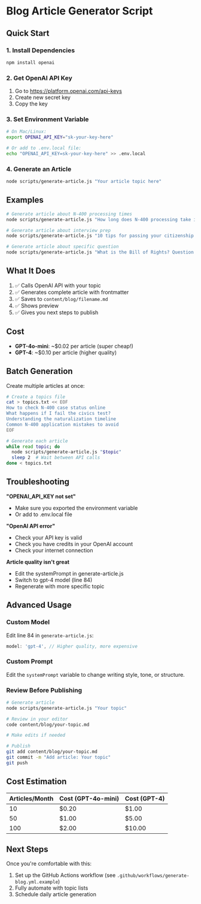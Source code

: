 # Blog Article Generator Script

## Quick Start

### 1. Install Dependencies
```bash
npm install openai
```

### 2. Get OpenAI API Key
1. Go to https://platform.openai.com/api-keys
2. Create new secret key
3. Copy the key

### 3. Set Environment Variable
```bash
# On Mac/Linux:
export OPENAI_API_KEY="sk-your-key-here"

# Or add to .env.local file:
echo "OPENAI_API_KEY=sk-your-key-here" >> .env.local
```

### 4. Generate an Article
```bash
node scripts/generate-article.js "Your article topic here"
```

## Examples

```bash
# Generate article about N-400 processing times
node scripts/generate-article.js "How long does N-400 processing take in 2025?"

# Generate article about interview prep
node scripts/generate-article.js "10 tips for passing your citizenship interview"

# Generate article about specific question
node scripts/generate-article.js "What is the Bill of Rights? Question 8 explained"
```

## What It Does

1. ✅ Calls OpenAI API with your topic
2. ✅ Generates complete article with frontmatter
3. ✅ Saves to `content/blog/filename.md`
4. ✅ Shows preview
5. ✅ Gives you next steps to publish

## Cost

- **GPT-4o-mini**: ~$0.02 per article (super cheap!)
- **GPT-4**: ~$0.10 per article (higher quality)

## Batch Generation

Create multiple articles at once:

```bash
# Create a topics file
cat > topics.txt << EOF
How to check N-400 case status online
What happens if I fail the civics test?
Understanding the naturalization timeline
Common N-400 application mistakes to avoid
EOF

# Generate each article
while read topic; do
  node scripts/generate-article.js "$topic"
  sleep 2  # Wait between API calls
done < topics.txt
```

## Troubleshooting

**"OPENAI_API_KEY not set"**
- Make sure you exported the environment variable
- Or add to .env.local file

**"OpenAI API error"**
- Check your API key is valid
- Check you have credits in your OpenAI account
- Check your internet connection

**Article quality isn't great**
- Edit the systemPrompt in generate-article.js
- Switch to gpt-4 model (line 84)
- Regenerate with more specific topic

## Advanced Usage

### Custom Model
Edit line 84 in `generate-article.js`:
```javascript
model: 'gpt-4', // Higher quality, more expensive
```

### Custom Prompt
Edit the `systemPrompt` variable to change writing style, tone, or structure.

### Review Before Publishing
```bash
# Generate article
node scripts/generate-article.js "Your topic"

# Review in your editor
code content/blog/your-topic.md

# Make edits if needed

# Publish
git add content/blog/your-topic.md
git commit -m "Add article: Your topic"
git push
```

## Cost Estimation

| Articles/Month | Cost (GPT-4o-mini) | Cost (GPT-4) |
|----------------|-------------------|--------------|
| 10             | $0.20             | $1.00        |
| 50             | $1.00             | $5.00        |
| 100            | $2.00             | $10.00       |

## Next Steps

Once you're comfortable with this:
1. Set up the GitHub Actions workflow (see `.github/workflows/generate-blog.yml.example`)
2. Fully automate with topic lists
3. Schedule daily article generation
